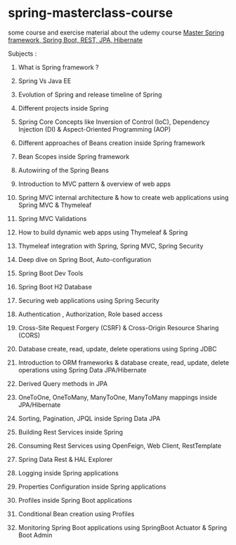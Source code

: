 # spring-masterclass-course

some course and exercise material about the udemy course [Master Spring framework, Spring Boot, REST, JPA, Hibernate](https://www.udemy.com/course/spring-springboot-jpa-hibernate-zero-to-master/)

Subjects : 

1. What is Spring framework ?

2. Spring Vs Java EE

3. Evolution of Spring and release timeline of Spring

4. Different projects inside Spring

5. Spring Core Concepts like Inversion of Control (IoC), Dependency Injection (DI) & Aspect-Oriented Programming (AOP)

6. Different approaches of Beans creation inside Spring framework

7. Bean Scopes inside Spring framework

8. Autowiring of the Spring Beans

9. Introduction to MVC pattern & overview of web apps

10. Spring MVC internal architecture & how to create web applications using Spring MVC & Thymeleaf

11. Spring MVC Validations

12. How to build dynamic web apps using Thymeleaf & Spring

13. Thymeleaf integration with Spring, Spring MVC, Spring Security

14. Deep dive on Spring Boot, Auto-configuration

15. Spring Boot Dev Tools

16. Spring Boot H2 Database

17. Securing web applications using Spring Security

18. Authentication , Authorization, Role based access

19. Cross-Site Request Forgery (CSRF) & Cross-Origin Resource Sharing (CORS)

20. Database create, read, update, delete operations using Spring JDBC

21. Introduction to ORM frameworks & database create, read, update, delete operations using Spring Data JPA/Hibernate

22. Derived Query methods in JPA

23. OneToOne, OneToMany, ManyToOne, ManyToMany mappings inside JPA/Hibernate

24. Sorting, Pagination, JPQL inside Spring Data JPA

25. Building Rest Services inside Spring

26. Consuming Rest Services using OpenFeign, Web Client, RestTemplate

27. Spring Data Rest & HAL Explorer

28. Logging inside Spring applications

29. Properties Configuration inside Spring applications

30. Profiles inside Spring Boot applications

31. Conditional Bean creation using Profiles

32. Monitoring Spring Boot applications using SpringBoot Actuator & Spring Boot Admin
